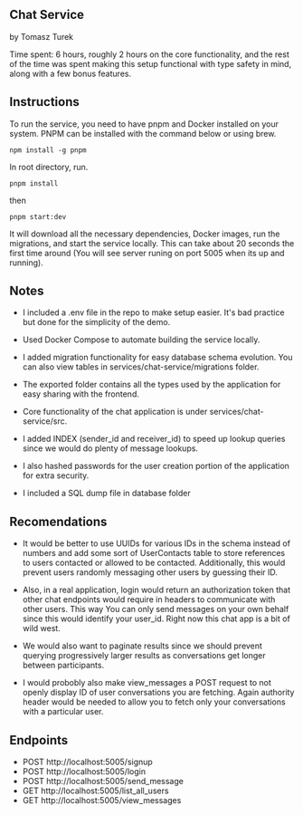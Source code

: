 ## Chat Service

by Tomasz Turek

Time spent: 6 hours, roughly 2 hours on the core functionality, and the rest of the time was spent making this setup functional with type safety in mind, along with a few bonus features.

## Instructions

To run the service, you need to have pnpm and Docker installed on your system. PNPM can be installed with the command below or using brew.

```
npm install -g pnpm
```

In root directory, run.

```
pnpm install
```

then

```
pnpm start:dev
```

It will download all the necessary dependencies, Docker images, run the migrations, and start the service locally. This can take about 20 seconds the first time around (You will see server runing on port 5005 when its up and running).

## Notes

- I included a .env file in the repo to make setup easier. It's bad practice but done for the simplicity of the demo.

- Used Docker Compose to automate building the service locally.

- I added migration functionality for easy database schema evolution. You can also view tables in services/chat-service/migrations folder.

- The exported folder contains all the types used by the application for easy sharing with the frontend.

- Core functionality of the chat application is under services/chat-service/src.

- I added INDEX (sender_id and receiver_id) to speed up lookup queries since we would do plenty of message lookups.

- I also hashed passwords for the user creation portion of the application for extra security.

- I included a SQL dump file in database folder

## Recomendations

- It would be better to use UUIDs for various IDs in the schema instead of numbers and add some sort of UserContacts table to store references to users contacted or allowed to be contacted. Additionally, this would prevent users randomly messaging other users by guessing their ID.

- Also, in a real application, login would return an authorization token that other chat endpoints would require in headers to communicate with other users. This way You can only send messages on your own behalf since this would identify your user_id. Right now
  this chat app is a bit of wild west.

- We would also want to paginate results since we should prevent querying progressively larger results as conversations get longer between participants.

- I would probobly also make view_messages a POST request to not openly display ID of user conversations you are fetching. Again authority header would be needed to allow you to fetch only your conversations with a particular user.

## Endpoints

- POST http://localhost:5005/signup
- POST http://localhost:5005/login
- POST http://localhost:5005/send_message
- GET http://localhost:5005/list_all_users
- GET http://localhost:5005/view_messages
